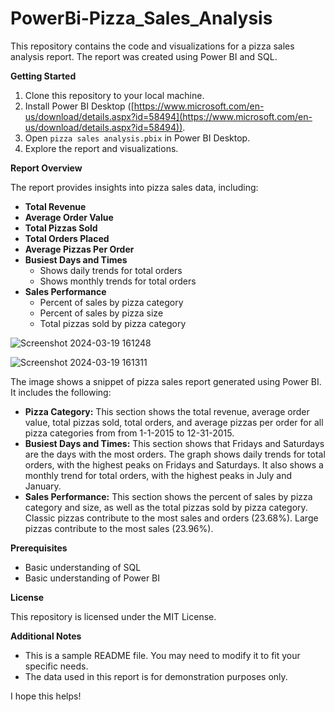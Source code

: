 # PowerBi-Pizza_Sales_Analysis

This repository contains the code and visualizations for a pizza sales analysis report. The report was created using Power BI and SQL.

**Getting Started**

1. Clone this repository to your local machine.
2. Install Power BI Desktop ([https://www.microsoft.com/en-us/download/details.aspx?id=58494](https://www.microsoft.com/en-us/download/details.aspx?id=58494)).
3. Open `pizza sales analysis.pbix` in Power BI Desktop.
4. Explore the report and visualizations.

**Report Overview**

The report provides insights into pizza sales data, including:

* **Total Revenue**
* **Average Order Value**
* **Total Pizzas Sold**
* **Total Orders Placed**
* **Average Pizzas Per Order**
* **Busiest Days and Times**
    * Shows daily trends for total orders 
    * Shows monthly trends for total orders
* **Sales Performance**
    * Percent of sales by pizza category
    * Percent of sales by pizza size
    * Total pizzas sold by pizza category


![Screenshot 2024-03-19 161248](https://github.com/princeyadav7/PowerBi-Pizza_Sales_Analysis/assets/133991180/c62735f1-6490-423d-a037-aa6ddf19e3bc)

![Screenshot 2024-03-19 161311](https://github.com/princeyadav7/PowerBi-Pizza_Sales_Analysis/assets/133991180/06705e12-7b6d-40b1-9762-3a4e23fd9702)


The image shows a snippet of pizza sales report generated  using Power BI. It includes the following:

* **Pizza Category:** This section shows the total revenue, average order value, total pizzas sold, total orders, and average pizzas per order for all pizza categories from  from 1-1-2015 to 12-31-2015.
* **Busiest Days and Times:** This section  shows that Fridays and Saturdays are the days with the most orders. The graph shows daily trends for total orders, with the highest peaks on Fridays and Saturdays. It also shows a monthly trend for total orders, with the highest peaks in July and January.
* **Sales Performance:** This section shows the percent of sales by pizza category and size,  as well as the total pizzas sold by pizza category. Classic pizzas contribute to the most sales and orders (23.68%). Large pizzas contribute to the most sales (23.96%). 


**Prerequisites**

* Basic understanding of SQL
* Basic understanding of Power BI

**License**

This repository is licensed under the MIT License.

**Additional Notes**

* This is a sample README file. You may need to modify it to fit your specific needs.
* The data used in this report is for demonstration purposes only.

I hope this helps!
